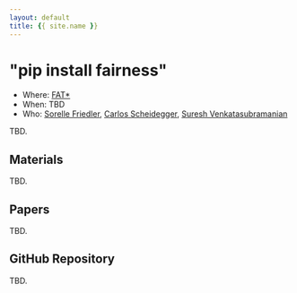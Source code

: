 ```yaml
---
layout: default
title: {{ site.name }}
---
```


# "pip install fairness"

* Where: [FAT*](https://fatconference.org/2019/acceptedtuts.html)
* When: TBD
* Who: [Sorelle Friedler](https://sorelle.friedler.net), [Carlos Scheidegger](https://cscheid.net), [Suresh Venkatasubramanian](http://www.cs.utah.edu/~suresh)

TBD.

## Materials

TBD.

## Papers

TBD.

## GitHub Repository

TBD.
